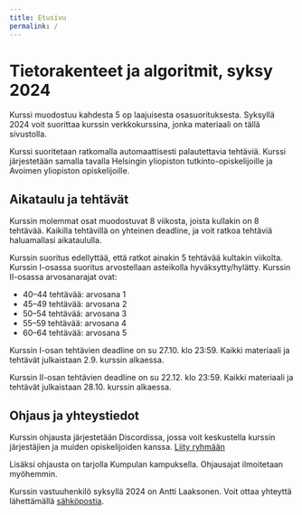 ```yaml
---
title: Etusivu
permalink: /
---
```

    
# Tietorakenteet ja algoritmit, syksy 2024

Kurssi muodostuu kahdesta 5 op laajuisesta osasuorituksesta. Syksyllä 2024 voit suorittaa kurssin verkkokurssina, jonka materiaali on tällä sivustolla.

Kurssi suoritetaan ratkomalla automaattisesti palautettavia tehtäviä. Kurssi järjestetään samalla tavalla Helsingin yliopiston tutkinto-opiskelijoille ja Avoimen yliopiston opiskelijoille.

## Aikataulu ja tehtävät

Kurssin molemmat osat muodostuvat 8 viikosta, joista kullakin on 8 tehtävää. Kaikilla tehtävillä on yhteinen deadline, ja voit ratkoa tehtäviä haluamallasi aikataululla.

Kurssin suoritus edellyttää, että ratkot ainakin 5 tehtävää kultakin viikolta. Kurssin I-osassa suoritus arvostellaan asteikolla hyväksytty/hylätty. Kurssin II-osassa arvosanarajat ovat:

* 40–44 tehtävää: arvosana 1
* 45–49 tehtävää: arvosana 2
* 50–54 tehtävää: arvosana 3
* 55–59 tehtävää: arvosana 4
* 60–64 tehtävää: arvosana 5

Kurssin I-osan tehtävien deadline on su 27.10. klo 23:59. Kaikki materiaali ja tehtävät julkaistaan 2.9. kurssin alkaessa.

Kurssin II-osan tehtävien deadline on su 22.12. klo 23:59. Kaikki materiaali ja tehtävät julkaistaan 28.10. kurssin alkaessa.

## Ohjaus ja yhteystiedot

Kurssin ohjausta järjestetään Discordissa, jossa voit keskustella kurssin järjestäjien ja muiden opiskelijoiden kanssa. [Liity ryhmään](https://study.cs.helsinki.fi/discord/join/tira)

Lisäksi ohjausta on tarjolla Kumpulan kampuksella. Ohjausajat ilmoitetaan myöhemmin.

Kurssin vastuuhenkilö syksyllä 2024 on Antti Laaksonen. Voit ottaa yhteyttä lähettämällä [sähköpostia](mailto:ahslaaks@cs.helsinki.fi).
